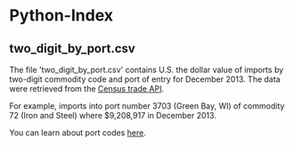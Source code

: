 # Python-Index

## two_digit_by_port.csv
The file 'two_digit_by_port.csv' contains U.S. the dollar value of imports by two-digit commodity code and port of entry for December 2013. The data were retrieved from the [Census trade API](https://www.census.gov/data/developers/data-sets/international-trade.html).

For example, imports into port number 3703 (Green Bay, WI) of commodity 72 (Iron and Steel) where $9,208,917 in December 2013.

You can learn about port codes [here](https://www.census.gov/foreign-trade/schedules/d/distcode.html).
